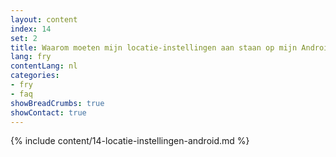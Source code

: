 ```yaml
---
layout: content
index: 14
set: 2
title: Waarom moeten mijn locatie-instellingen aan staan op mijn Android-telefoon?
lang: fry
contentLang: nl
categories:
- fry
- faq
showBreadCrumbs: true
showContact: true
---
```

{% include content/14-locatie-instellingen-android.md %}
